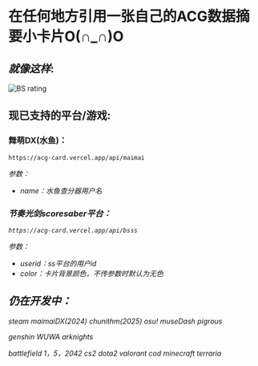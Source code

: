 # 在任何地方引用一张自己的ACG数据摘要小卡片O(∩_∩)O

## <em>就像这样</em>:

![BS rating](https://acg-card.vercel.app/api/bsss?userid=76561199085587690&color=151515)

## 现已支持的平台/游戏:

### 舞萌DX(水鱼)：

`https://acg-card.vercel.app/api/maimai`

<em>参数：
- name：水鱼查分器用户名

### 节奏光剑scoresaber平台：

`https://acg-card.vercel.app/api/bsss`

<em>参数：
- userid：ss平台的用户id
- color：卡片背景颜色，不传参数时默认为无色

## 仍在开发中：
steam
maimaiDX(2024)
chunithm(2025)
osu!
museDash
pigrous

genshin
WUWA
arknights

battlefield 1，5，2042
cs2
dota2
valorant
cod
minecraft
terraria
